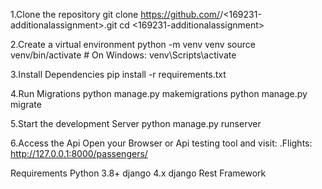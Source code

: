 1.Clone the repository
git clone https://github.com/<DreBenson169231>/<169231-additionalassignment>.git
cd <169231-additionalassignment>

2.Create a virtual environment
python -m venv venv
source venv/bin/activate  # On Windows: venv\Scripts\activate

3.Install Dependencies
pip install -r requirements.txt

4.Run Migrations
python manage.py makemigrations
python manage.py migrate

5.Start the development Server
python manage.py runserver

6.Access the Api
Open your Browser or Api testing tool and visit:
.Flights:
http://127.0.0.1:8000/passengers/

Requirements
Python 3.8+
django 4.x
django Rest Framework
